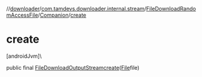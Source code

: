 //[downloader](../../../../index.md)/[com.tamdevs.downloader.internal.stream](../../index.md)/[FileDownloadRandomAccessFile](../index.md)/[Companion](index.md)/[create](create.md)

# create

[androidJvm]\

public final [FileDownloadOutputStream](../../-file-download-output-stream/index.md)[create](create.md)([File](https://developer.android.com/reference/kotlin/java/io/File.html)file)
